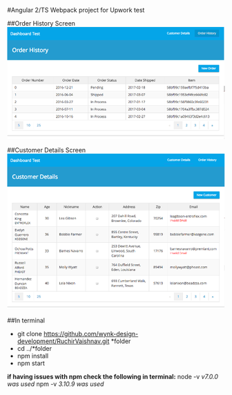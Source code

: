 #Angular 2/TS Webpack project for Upwork test

##Order History Screen
![customer destails](https://raw.githubusercontent.com/wynk-design-development/RuchirVaishnav/master/src/assets/orderHistory.png)

##Customer Details Screen
![customer destails](https://raw.githubusercontent.com/wynk-design-development/RuchirVaishnav/master/src/assets/customerDetails.png)


##In terminal
- git clone https://github.com/wynk-design-development/RuchirVaishnav.git \*folder
- cd ../\*folder
- npm install
- npm start

**if having issues with npm check the following in terminal:**
node -v
*v7.0.0 was used*
npm -v
*3.10.9 was used*
